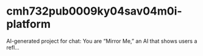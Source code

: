 # cmh732pub0009ky04sav04m0i-platform
AI-generated project for chat: You are “Mirror Me,” an AI that shows users a refl...
